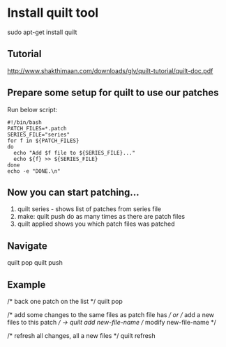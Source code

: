 # Install quilt tool
  sudo apt-get install quilt

## Tutorial
  http://www.shakthimaan.com/downloads/glv/quilt-tutorial/quilt-doc.pdf

## Prepare some setup for quilt to use our patches
  Run below script:

    #!/bin/bash
    PATCH_FILES=*.patch
    SERIES_FILE="series"
    for f in ${PATCH_FILES}
    do
      echo "Add $f file to ${SERIES_FILE}..."
      echo ${f} >> ${SERIES_FILE}
    done
    echo -e "DONE.\n"
 
## Now you can start patching...
  1. quilt series - shows list of patches from series file
  2. make: quilt push
      do as many times as there are patch files
  3. quilt applied shows you which patch files was patched
 
## Navigate 
  quilt pop
  quilt push

## Example
  /* back one patch on the list */
  quilt pop

  /* add some changes to the same files as patch file has */ or
  /* add a new files to this patch */ -> quilt add new-file-name
  /* modify new-file-name */

  /* refresh all changes, all a new files */
  quilt refresh
